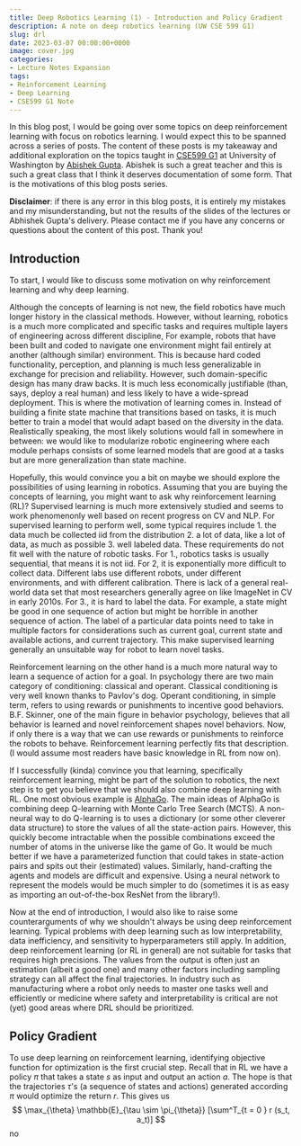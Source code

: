 ```yaml
---
title: Deep Robotics Learning (1) - Introduction and Policy Gradient
description: A note on deep robotics learning (UW CSE 599 G1)
slug: drl
date: 2023-03-07 00:00:00+0000
image: cover.jpg
categories:
- Lecture Notes Expansion
tags:
- Reinforcement Learning
- Deep Learning
- CSE599 G1 Note
---
```


In this blog post, I would be going over some topics on deep reinforcement learning with focus on robotics learning. I would 
expect this to be spanned across a series of posts. The content of these posts is my takeaway and additional exploration 
on the topics taught in [CSE599 G1](https://courses.cs.washington.edu/courses/cse599g/23wi/) at University of Washington
by [Abishek Gupta](https://homes.cs.washington.edu/~abhgupta/). Abishek is such a great teacher and this is such a great 
class that I think it deserves documentation of some form. That is the motivations of this blog posts series. 

**Disclaimer**: if there is any error in this blog posts, it is entirely my mistakes and my misunderstanding, but not 
the results of the slides of the lectures or Abhishek Gupta's delivery. Please contact me if you have any concerns or 
questions about the content of this post. Thank you!

## Introduction

To start, I would like to discuss some motivation on why reinforcement learning and why deep learning. 

Although the concepts of learning is not new, the field robotics have much longer history in the classical methods. However, without learning, robotics is a much more complicated and specific tasks and requires multiple 
layers of engineering across different discipline, For example, robots that have been built and coded to navigate one 
environment might fail entirely at another (although similar) environment. This is because hard coded functionality, 
perception, and planning is much less generalizable in exchange for precision and reliability. However, such domain-specific
design has many draw backs. It is much less economically justifiable (than, says, deploy a real human) and less likely
to have a wide-spread deployment. This is where the motivation of learning comes in. Instead of building a finite state
machine that transitions based on tasks, it is much better to train a model that would adapt based on the diversity in 
the data. Realistically speaking, the most likely solutions would fall in somewhere in between: we would like to 
modularize robotic engineering where each module perhaps consists of some learned models that are good at a tasks but 
are more generalization than state machine.

Hopefully, this would convince you a bit on maybe we should explore the possibilities of using learning in robotics. 
Assuming that you are buying the concepts of learning, you might want to ask why reinforcement learning (RL)? Supervised
learning is much more extensively studied and seems to work phenomenonly well based on recent progress on CV and NLP.
For supervised learning to perform well, some typical requires include 1. the data much be collected iid from the 
distribution 2. a lot of data, like a lot of data, as much as possible 3. well labeled data. These requirements 
do not fit well with the nature of robotic tasks. For 1., robotics tasks is usually sequential, that means it is not iid. 
For 2, it is exponentially more difficult to collect data. Different labs use different robots, under different 
environments, and with different calibration. There is lack of a general real-world data set that most researchers 
generally agree on like ImageNet in CV in early 2010s. For 3., it is hard to label the data. For example, a state 
might be good in one sequence of action but might be horrible in another sequence of action. The label of a particular 
data points need to take in multiple factors for considerations such as current goal, current state and available actions, 
and current trajectory. This make supervised learning generally an unsuitable way for robot to learn novel tasks. 

Reinforcement learning on the other hand is a much more natural way to learn a sequence of action for a goal. In 
psychology there are two main category of conditioning: classical and operant. Classical conditioning is very well
known thanks to Pavlov's dog. Operant conditioning, in simple term, refers to using rewards or punishments to incentive
good behaviors. B.F. Skinner, one of the main figure in behavior psychology, believes that all behavior is learned and 
novel reinforcement shapes novel behaviors. Now, if only there is a way that we can use rewards or punishments to 
reinforce the robots to behave. Reinforcement learning perfectly fits that description. (I would assume
most readers have basic knowledge in RL from now on).

If I successfully (kinda) convince you that learning, specifically reinforcement learning, might be 
part of the solution to robotics, the next step is to get you believe that we should also combine
deep learning with RL. One most obvious example is [AlphaGo](https://www.nature.com/articles/nature16961).
The main ideas of AlphaGo is combining deep Q-learning with Monte Carlo Tree Search (MCTS). A 
non-neural way to do Q-learning is to uses a dictionary (or some other cleverer data structure) to 
store the values of all the state-action pairs. However, this quickly become intractable when the 
possible combinations exceed the number of atoms in the universe like the game of Go. It would be 
much better if we have a parameterized function that could takes in state-action pairs and spits out
their (estimated) values. Similarly, hand-crafting the agents and models are difficult and expensive.
Using a neural network to represent the models would be much simpler to do (sometimes it is as 
easy as importing an out-of-the-box ResNet from the library!). 

Now at the end of introduction, I would also like to raise some counterarguments of why we shouldn't
always be using deep reinforcement learning. Typical problems with deep learning such as low 
interpretability, data inefficiency, and sensitivity to hyperparameters still apply. In addition, 
deep reinforcement learning (or RL in general) are not suitable for tasks that requires high precisions.
The values from the output is often just an estimation (albeit a good one) and many other factors 
including sampling strategy can all affect the final trajectories. In industry such as manufacturing
where a robot only needs to master one tasks well and efficiently or medicine where safety and interpretability is critical
are not (yet) good areas where DRL should be prioritized. 

## Policy Gradient

To use deep learning on reinforcement learning, identifying objective function for optimization is the first crucial step. Recall that in RL we have a policy $\pi$ that takes a state $s$ as input and output an action $a$. The hope is that the trajectories $\tau$'s (a sequence of states and actions) generated according $\pi$ would optimize the return $r$. This gives us
$$
\max_{\theta} \mathbb{E}_{\tau \sim \pi_{\theta}} [\sum^T_{t = 0 } r (s_t, a_t)]
$$
no